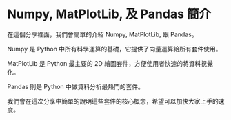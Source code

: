 # Numpy, MatPlotLib, 及 Pandas 簡介

在這個分享裡面，我們會簡單的介紹 Numpy, MatPlotLib, 跟 Pandas。

Numpy 是 Python 中所有科學運算的基礎，它提供了向量運算給所有套件使用。

MatPlotLib 是 Python 最主要的 2D 繪圖套件，方便使用者快速的將資料視覺化。

Pandas 則是 Python 中做資料分析最熱門的套件。

我們會在這次分享中簡單的說明這些套件的核心概念，希望可以加快大家上手的速度。



